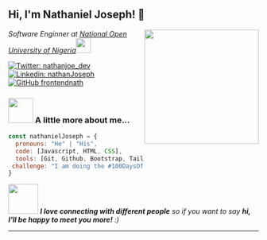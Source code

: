 <h2> Hi, I'm Nathaniel Joseph! 👋</h2>
<img align='right' src="https://avatars.githubusercontent.com/u/132194342?v=4" width="230">
<p><em>Software Enginner at <a href="https://nou.edu.ng/">National Open University of Nigeria</a><img src="https://media.giphy.com/media/fYSnHlufseco8Fh93Z/giphy.gif" width="30"></br></em></p>

[![Twitter: nathanjoe_dev](https://img.shields.io/twitter/follow/nathanjoe_dev?style=social)](https://twitter.com/nathanjoe_dev)
[![Linkedin: nathanJoseph](https://img.shields.io/badge/-NathanJoseph-blue?style=flat-square&logo=Linkedin&logoColor=white&link=https://www.linkedin.com/in/nathan-joseph-91790a274/)](https://www.linkedin.com/in/nathan-joseph-91790a274/)
[![GitHub frontendnath](https://img.shields.io/github/followers/frontendnath?label=follow&style=social)](https://github.com/frontendnath)


### <img src="https://media.giphy.com/media/VgCDAzcKvsR6OM0uWg/giphy.gif" width="50"> A little more about me...  

```javascript
const nathanielJoseph = {
  pronouns: "He" | "His",
  code: [Javascript, HTML, CSS],
  tools: [Git, Github, Bootstrap, Tailwind CSS, Sass],
 challenge: "I am doing the #100DaysOfCode challenge focused on JavaScript and Typescript"
}
```

<img src="https://media.giphy.com/media/LnQjpWaON8nhr21vNW/giphy.gif" width="60"> <em><b>I love connecting with different people</b> so if you want to say <b>hi, I'll be happy to meet you more!</b> :)</em>

---
